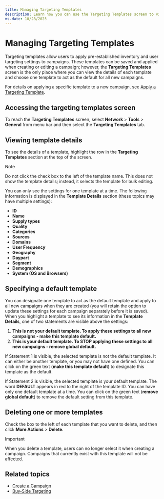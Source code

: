 ```yaml
---
title: Managing Targeting Templates
description: Learn how you can use the Targeting Templates screen to view the details of each template and choose one template to act as the default for all new campaigns. 
ms.date: 10/28/2023
---
```



# Managing Targeting Templates

Targeting templates allow users to apply pre-established inventory and
user targeting settings to campaigns. These templates can be saved and
applied when creating or editing a campaign; however, the
**Targeting Templates** screen is the
only place where you can view the details of each template and choose
one template to act as the default for all new campaigns.

For details on applying a specific template to a new campaign, see [Apply a Targeting Template](apply-a-targeting-template.md).

## Accessing the targeting templates screen

To reach the **Targeting Templates**
screen, select
**Network** \> **Tools** \> **General** from menu bar and then
select the **Targeting Templates** tab.

## Viewing template details

To see the details of a template, highlight the row in the
**Targeting Templates** section at the top
of the screen.

> [!NOTE]
> Do not click the check box to the left of the template name. This does not show the template details; instead, it selects the template for bulk editing.

You can only see the settings for one template at a time. The following
information is displayed in the **Template
Details** section (these topics may have multiple settings):

- **ID**
- **Name**
- **Supply types**
- **Quality**
- **Categories**
- **Sources**
- **Domains**
- **User Frequency**
- **Geography**
- **Daypart**
- **Segment**
- **Demographics**
- **System (OS and Browsers)**

## Specifying a default template

You can designate one template to act as the default template and apply
to all new campaigns when they are created (you will retain the option
to update these settings for each campaign separately before it is
saved). When you highlight a template to see its information in the
**Template Details**, one of two statements are visible above the
settings:

1. **This is not your default template. To apply these settings to all
    new campaigns - make this template default.**
1. **This is your default template. To STOP applying these settings to
    all new campaigns - remove global default.**

If Statement 1 is visible, the selected template is not the default
template. It can either be another template, or you may not have one
defined. You can click on the green text
(**make this template default**) to
designate this template as the default.

If Statement 2 is visible, the selected template is your default
template. The word **DEFAULT** appears in
red to the right of the template ID. You can have only one default
template at a time. You can click on the green text
(**remove global default**) to remove the
default setting from this template.

## Deleting one or more templates

Check the box to the left of each template that you want to delete, and
then click **More Actions** \> **Delete**.

> [!IMPORTANT]
> When you delete a template, users can no longer select it when creating a campaign. Campaigns that currently exist with this template will not be affected.

## Related topics

- [Create a Campaign](create-a-campaign.md)
- [Buy-Side Targeting](buy-side-targeting.md)